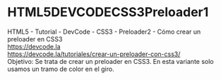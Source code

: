 # HTML5DEVCODECSS3Preloader1
HTML5 - Tutorial - DevCode - CSS3 - Preloader2 - Cómo crear un preloader en CSS3
<br />
https://devcode.la
<br />
https://devcode.la/tutoriales/crear-un-preloader-con-css3/
<br />
Objetivo: Se trata de crear un preloader en CSS3.
En esta variante solo usamos un tramo de color en el giro.
